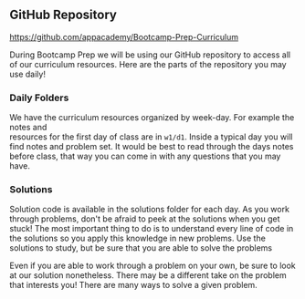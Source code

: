 ## GitHub Repository

https://github.com/appacademy/Bootcamp-Prep-Curriculum

During Bootcamp Prep we will be using our GitHub repository to access all of our
curriculum resources. Here are the parts of the repository you may use daily!

### Daily Folders

We have the curriculum resources organized by week-day. For example the notes and  
resources for the first day of class are in `w1/d1`. Inside a typical day you will
find notes and problem set. It would be best to read through the days notes before class,
that way you can come in with any questions that you may have.

### Solutions

Solution code is available in the solutions folder for each day. As you work through
problems, don't be afraid to peek at the solutions when you get stuck! The most
important thing to do is to understand every line of code in the solutions so you
apply this knowledge in new problems. Use the solutions to study, but be sure that
you are able to solve the problems

Even if you are able to work through a problem on your own, be sure to look at our
solution nonetheless. There may be a different take on the problem that interests you!
There are many ways to solve a given problem.
